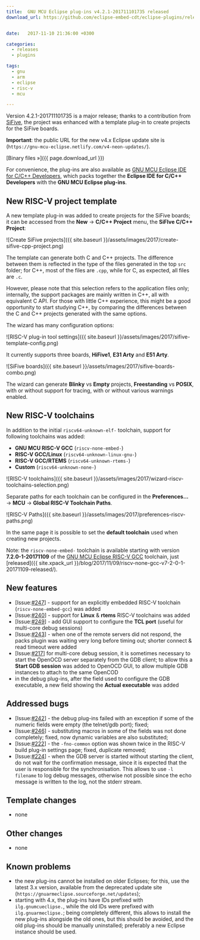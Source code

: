 ```yaml
---
title:  GNU MCU Eclipse plug-ins v4.2.1-201711101735 released
download_url: https://github.com/eclipse-embed-cdt/eclipse-plugins/releases/tag/v4.2.1-201711101735


date:   2017-11-10 21:36:00 +0300

categories:
  - releases
  - plugins

tags:
  - gnu
  - arm
  - eclipse
  - risc-v
  - mcu

---
```


Version 4.2.1-201711101735 is a major release; thanks to a contribution from [SiFive](https://www.sifive.com), the project was enhanced with a template plug-in to create projects for the SiFive boards.

**Important**: the public URL for the new v4.x Eclipse update site is (`https://gnu-mcu-eclipse.netlify.com/v4-neon-updates/`).

[Binary files »]({{ page.download_url }})

For convenience, the plug-ins are also available as [GNU MCU Eclipse IDE for C/C++ Developers](https://github.com/gnu-mcu-eclipse/org.eclipse.epp.packages/releases), which packs together the **Eclipse IDE for C/C++ Developers** with the **GNU MCU Eclipse plug-ins**.


## New RISC-V project template

A new template plug-in was added to create projects for the SiFive boards; it can be accessed from the **New** → **C/C++ Project** menu, the **SiFIve C/C++ Project**:

![Create SiFive projects]({{ site.baseurl }}/assets/images/2017/create-sifive-cpp-project.png)

The template can generate both C and C++ projects. The difference between them is reflected in the type of the files generated in the top `src` folder; for C++, most of the files are `.cpp`, while for C, as expected, all files are `.c`.

However, please note that this selection refers to the application files only; internally, the support packages are mainly written in C++, all with equivalent C API. For those with little C++ experience, this might be a good opportunity to start studying C++, by comparing the differences between the C and C++ projects generated with the same options.

The wizard has many configuration options:

![RISC-V plug-in tool settings]({{ site.baseurl }}/assets/images/2017/sifive-template-config.png)

It currently supports three boards, **HiFive1**, **E31 Arty** and **E51 Arty**.

![SiFive boards]({{ site.baseurl }}/assets/images/2017/sifive-boards-combo.png)

The wizard can generate **Blinky** vs **Empty** projects, **Freestanding** vs **POSIX**, with or without support for tracing, with or without various warnings enabled.

## New RISC-V toolchains

In addition to the initial `riscv64-unknown-elf-` toolchain, support for following toolchains was added:

- **GNU MCU RISC-V GCC** (`riscv-none-embed-`)
- **RISC-V GCC/Linux** (`riscv64-unknown-linux-gnu-`)
- **RISC-V GCC/RTEMS** (`riscv64-unknown-rtems-`)
- **Custom** (`riscv64-unknown-none-`)

![RISC-V toolchains]({{ site.baseurl }}/assets/images/2017/wizard-riscv-toolchains-selection.png)

Separate paths for each toolchain can be configured in the **Preferences...** → **MCU** → **Global RISC-V Toolchain Paths**.

![RISC-V Paths]({{ site.baseurl }}/assets/images/2017/preferences-riscv-paths.png)

In the same page it is possible to set the **default toolchain** used when creating new projects.

Note: the `riscv-none-embed-` toolchain is available starting with version **7.2.0-1-20171109** of the [GNU MCU Eclipse RISC-V GCC](https://gnu-mcu-eclipse.github.io/toolchain/riscv/) toolchain, just [released]({{ site.xpack_url }}/blog/2017/11/09/riscv-none-gcc-v7-2-0-1-20171109-released/).

## New features

- [Issue:[#247](https://github.com/gnu-mcu-eclipse/eclipse-plugins/issues/247)] - support for an explicitly embedded RISC-V toolchain (`riscv-none-embed-gcc`) was added
- [Issue:[#240](https://github.com/gnu-mcu-eclipse/eclipse-plugins/issues/240)] - support for **Linux** & **rtems** RISC-V toolchains was added
- [Issue:[#249](https://github.com/gnu-mcu-eclipse/eclipse-plugins/issues/249)] - add GUI support to configure the **TCL port** (useful for multi-core debug sessions)
- [Issue:[#243](https://github.com/gnu-mcu-eclipse/eclipse-plugins/issues/243)] - when one of the remote servers did not respond, the packs plugin was waiting very long before timing out; shorter connect & read timeout were added
- [Issue:[#217](https://github.com/gnu-mcu-eclipse/eclipse-plugins/issues/217)] for multi-core debug session, it is sometimes necessary to start the OpenOCD server separately from the GDB client; to allow this a **Start GDB session** was added to OpenOCD GUI, to allow multiple GDB instances to attach to the same OpenCOD
- in the debug plug-ins, after the field used to configure the GDB executable, a new field showing the **Actual executable** was added

## Addressed bugs

- [Issue:[#242](https://github.com/gnu-mcu-eclipse/eclipse-plugins/issues/242)] - the debug plug-ins failed with an exception if some of the numeric fields were empty (the telnet/gdb port); fixed;
- [Issue:[#246](https://github.com/gnu-mcu-eclipse/eclipse-plugins/issues/246)] - substituting macros in some of the fields was not done completely; fixed, now  dynamic variables are also substituted;
- [Issue:[#222](https://github.com/gnu-mcu-eclipse/eclipse-plugins/issues/222)] - the `-fno-common` option was shown twice in the RISC-V build plug-in settings page; fixed, duplicate removed;
- [Issue:[#224](https://github.com/gnu-mcu-eclipse/eclipse-plugins/issues/224)] - when the GDB server is started without starting the client, do not wait for the confirmation message, since it is expected that the user is responsible for the synchronisation. This allows to use `-l filename` to log debug messages, otherwise not possible since the echo message is written to the log, not the stderr stream.

## Template changes

- none

## Other changes

- none

## Known problems

- the new plug-ins cannot be installed on older Eclipses; for this, use the latest 3.x version, available from the deprecated update site (`https://gnuarmeclipse.sourceforge.net/updates`);
- starting with 4.x, the plug-ins have IDs prefixed with `ilg.gnumcueclipse.`, while the old IDs were prefixed with `ilg.gnuarmeclipse.`; being completely different, this allows to install the new plug-ins alongside the old ones, but this should be avoided, and the old plug-ins should be manually uninstalled; preferably a new Eclipse instance should be used.
